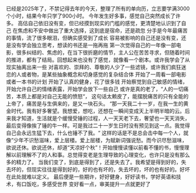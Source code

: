 已经是2025年了，不禁记得去年的今天，整理了所有的单向历，立志要学满3000个小时，结果今年只学了900小时。
今年发生好多事，感觉自己突然成长了许多。
高估自己依旧没有变，但已经摸到现实的门槛的感觉，更清楚地认识到了自己
在焦虑和不安中做出了重大选择，这到底是宿命，还是疏忽
分手是今年最痛苦的事情，流了很多眼泪，但确实感受到了成长
容易被影响的自己还是没有变，还是没有学会独立思考，想读的书还是一拖再拖
第一次觉得自己的一年像一部电影，很多纠结的、焦虑的，在当下很折磨的情节，主人公在苦苦寻求，但随着时间的推进，都有了结局。回想起来也没有了感觉，就像看一个剧本。或许我学会了从现实抽离出来一些
对喜欢的、崇拜的、尊敬的人少了一些滤镜，或许我们疯狂迷恋的人或者物，是某些抽象概念和切身感觉的复杂结合体
开始了一周看一部电影或者一本书的计划
开始了认真的健身，花了很多钱
开始察觉到自己敏感的情绪，开始允许自己的情绪表露，开始学会放下一些自己
或许是真的老了，“人的一切痛苦，本质上都是对自己无能的愤怒“， 这句话太赖皮了，能摆脱痛苦的只有全能的上帝了，痛苦是与生俱来的，是又一块石头。
“那一天我二十一岁，在我一生的黄金时代。我有好多奢望。我想爱，想吃，还想在一瞬间变成天上半明半暗的云。后来我才知道，生活就是个缓慢受锤的过程，人一天天老下去，奢望也一天天消失，最后变得像挨了锤的牛一样。可是我过二十一岁生日时没有预见到这一点。我觉得自己会永远生猛下去，什么也锤不了我。“ 这样的话是不是总会击中每一个人，就像”少年不识愁滋味，爱上层楼。爱上层楼，为赋新词强说愁。而今识尽愁滋味，欲说还休。欲说还休，却道“天凉好个秋”！开始慢慢读懂以前看不懂的书，慢慢理解以前理解不了的人和事。总觉得变老是生理导致的心理变化，也许只是没有那么多的精力了。
当我们变了，到底是得到了，还是失去了。我希望是得到好的，失去坏的，但现实往往是得到好的，好的也有坏的，失去坏的，坏的也有好的。好坏在此处就难以定义。
最后便是一些期许，好好健身，好好读书，学好英语和技术，有口饭吃，多感受世界
变好看一点，审美提升一点就更好了
